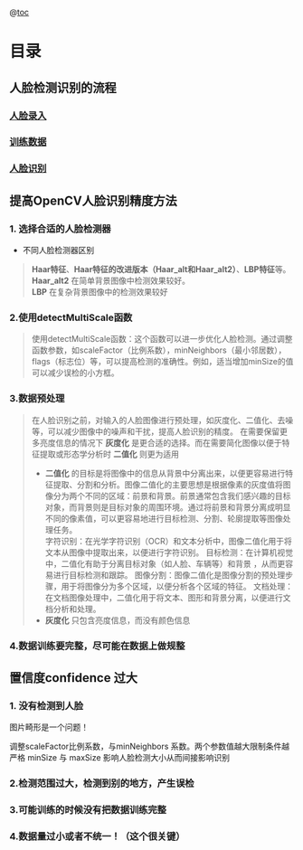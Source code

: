 @[toc](目录)

# 目录

## 人脸检测识别的流程

### [人脸录入](./人脸录入.py)
### [训练数据](./数据训练.py)
### [人脸识别](./人脸识别.py)

## 提高OpenCV人脸识别精度方法

### 1. 选择合适的人脸检测器

-  不同人脸检测器区别

> **Haar特征**、**Haar特征的改进版本（Haar_alt和Haar_alt2）**、**LBP特征**等。
> **Haar_alt2** 在简单背景图像中检测效果较好。   
> **LBP** 在复杂背景图像中的检测效果较好

### 2.使用detectMultiScale函数

> 使用detectMultiScale函数：这个函数可以进一步优化人脸检测。通过调整函数参数，如scaleFactor（比例系数），minNeighbors（最小邻居数），flags（标志位）等，可以提高检测的准确性。例如，适当增加minSize的值可以减少误检的小方框。  

### 3.数据预处理
> 在人脸识别之前，对输入的人脸图像进行预处理，如灰度化、二值化、去噪等，可以减少图像中的噪声和干扰，提高人脸识别的精度。
> 在需要保留更多亮度信息的情况下 **灰度化** 是更合适的选择。而在需要简化图像以便于特征提取或形态学分析时 **二值化** 则更为适用
>
> - **二值化** 的目标是将图像中的信息从背景中分离出来，以便更容易进行特征提取、分割和分析。图像二值化的主要思想是根据像素的灰度值将图像分为两个不同的区域：前景和背景。前景通常包含我们感兴趣的目标对象，而背景则是目标对象的周围环境。通过将前景和背景分离成明显不同的像素值，可以更容易地进行目标检测、分割、轮廓提取等图像处理任务。  
  字符识别：在光学字符识别（OCR）和文本分析中，图像二值化用于将文本从图像中提取出来，以便进行字符识别。
  目标检测：在计算机视觉中，二值化有助于分离目标对象（如人脸、车辆等）和背景 ，从而更容易进行目标检测和跟踪。
  图像分割：图像二值化是图像分割的预处理步骤，用于将图像分为多个区域，以便分析各个区域的特征。
  文档处理：在文档图像处理中，二值化用于将文本、图形和背景分离，以便进行文档分析和处理。
> - **灰度化** 只包含亮度信息，而没有颜色信息
### 4.数据训练要完整，尽可能在数据上做规整

## 置信度confidence 过大
### 1. 没有检测到人脸

图片畸形是一个问题！

调整scaleFactor比例系数，与minNeighbors 系数。两个参数值越大限制条件越严格
minSize 与 maxSize 影响人脸检测大小从而间接影响识别

### 2.检测范围过大，检测到别的地方，产生误检
### 3.可能训练的时候没有把数据训练完整
### 4.数据量过小或者不统一！（这个很关键）

